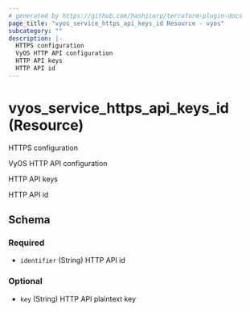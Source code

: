 ```yaml
---
# generated by https://github.com/hashicorp/terraform-plugin-docs
page_title: "vyos_service_https_api_keys_id Resource - vyos"
subcategory: ""
description: |-
  HTTPS configuration
  VyOS HTTP API configuration
  HTTP API keys
  HTTP API id
---
```


# vyos_service_https_api_keys_id (Resource)

HTTPS configuration

VyOS HTTP API configuration

HTTP API keys

HTTP API id



<!-- schema generated by tfplugindocs -->
## Schema

### Required

- `identifier` (String) HTTP API id

### Optional

- `key` (String) HTTP API plaintext key
